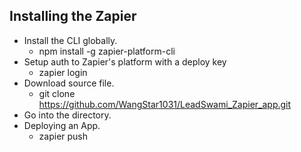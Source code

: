 ## Installing the Zapier
- Install the CLI globally.
	* npm install -g zapier-platform-cli
- Setup auth to Zapier's platform with a deploy key
	* zapier login
- Download source file.
	* git clone https://github.com/WangStar1031/LeadSwami_Zapier_app.git
- Go into the directory.
- Deploying an App.
	* zapier push
